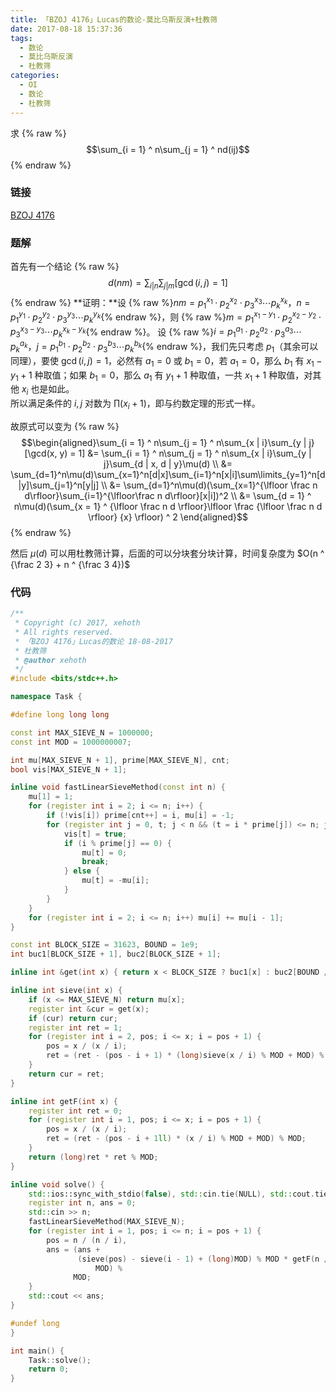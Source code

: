 ```yaml
---
title: 「BZOJ 4176」Lucas的数论-莫比乌斯反演+杜教筛
date: 2017-08-18 15:37:36
tags:
  - 数论
  - 莫比乌斯反演
  - 杜教筛
categories:
  - OI
  - 数论
  - 杜教筛
---
```

求
{% raw %}$$\sum_{i = 1} ^ n\sum_{j = 1} ^ nd(ij)$${% endraw %}

<!-- more -->
### 链接
[BZOJ 4176](http://www.lydsy.com/JudgeOnline/problem.php?id=4176)

### 题解
首先有一个结论
{% raw %}$$d(nm) = \sum_{i | n}\sum_{j | m}[\gcd(i, j) = 1]$${% endraw %}
**证明：**设 {% raw %}$nm = p_1^{x_1}\cdot p_2^{x_2}\cdot p_3^{x_3}\cdots p_k^{x_k}$，$n = p_1^{y_1}\cdot p_2^{y_2}\cdot p_3^{y_3}\cdots p_k^{y_k}${% endraw %}，则 
{% raw %}$m = p_1^{x_1 - y_1}\cdot p_2^{x_2 - y_2}\cdot p_3^{x_3 - y_3}\cdots p_k^{x_k - y_k}${% endraw %}。
设 {% raw %}$i = p_1^{a_1}\cdot p_2^{a_2}\cdot p_3^{a_3}\cdots p_k^{a_k}$，$j = p_1^{b_1}\cdot p_2^{b_2}\cdot p_3^{b_3}\cdots p_k^{b_k}${% endraw %}，我们先只考虑 $p_1$（其余可以同理），要使 $\gcd(i, j) = 1$，必然有 $a_1 = 0$ 或 $b_1 = 0$，若 $a_1 = 0$，那么 $b_1$ 有 $x_1 - y_1 + 1$ 种取值；如果 $b_1 = 0$，那么 $a_1$ 有 $y_1 + 1$ 种取值，一共 $x_1 + 1$ 种取值，对其他 $x_i$ 也是如此。  
所以满足条件的 $i, j$ 对数为 $\prod(x_i + 1)$，即与约数定理的形式一样。

故原式可以变为
{% raw %}$$\begin{aligned}\sum_{i = 1} ^ n\sum_{j = 1} ^ n\sum_{x | i}\sum_{y | j}[\gcd(x, y) = 1] &= \sum_{i = 1} ^ n\sum_{j = 1} ^ n\sum_{x | i}\sum_{y | j}\sum_{d | x, d | y}\mu(d) \\
&= \sum_{d=1}^n\mu(d)\sum_{x=1}^n[d|x]\sum_{i=1}^n[x|i]\sum\limits_{y=1}^n[d|y]\sum_{j=1}^n[y|j] \\
&= \sum_{d=1}^n\mu(d)(\sum_{x=1}^{\lfloor \frac n d\rfloor}\sum_{i=1}^{\lfloor\frac n d\rfloor}[x|i])^2 \\
&= \sum_{d = 1} ^ n\mu(d)(\sum_{x = 1} ^ {\lfloor \frac n d \rfloor}\lfloor \frac {\lfloor \frac n d \rfloor} {x} \rfloor) ^ 2
\end{aligned}$${% endraw %}

然后 $\mu(d)$ 可以用杜教筛计算，后面的可以分块套分块计算，时间复杂度为 $O(n ^ {\frac 2 3} + n ^ {\frac 3 4})$

### 代码
``` cpp
/**
 * Copyright (c) 2017, xehoth
 * All rights reserved.
 * 「BZOJ 4176」Lucas的数论 18-08-2017
 * 杜教筛
 * @author xehoth
 */
#include <bits/stdc++.h>

namespace Task {

#define long long long

const int MAX_SIEVE_N = 1000000;
const int MOD = 1000000007;

int mu[MAX_SIEVE_N + 1], prime[MAX_SIEVE_N], cnt;
bool vis[MAX_SIEVE_N + 1];

inline void fastLinearSieveMethod(const int n) {
    mu[1] = 1;
    for (register int i = 2; i <= n; i++) {
        if (!vis[i]) prime[cnt++] = i, mu[i] = -1;
        for (register int j = 0, t; j < n && (t = i * prime[j]) <= n; j++) {
            vis[t] = true;
            if (i % prime[j] == 0) {
                mu[t] = 0;
                break;
            } else {
                mu[t] = -mu[i];
            }
        }
    }
    for (register int i = 2; i <= n; i++) mu[i] += mu[i - 1];
}

const int BLOCK_SIZE = 31623, BOUND = 1e9;
int buc1[BLOCK_SIZE + 1], buc2[BLOCK_SIZE + 1];

inline int &get(int x) { return x < BLOCK_SIZE ? buc1[x] : buc2[BOUND / x]; }

inline int sieve(int x) {
    if (x <= MAX_SIEVE_N) return mu[x];
    register int &cur = get(x);
    if (cur) return cur;
    register int ret = 1;
    for (register int i = 2, pos; i <= x; i = pos + 1) {
        pos = x / (x / i);
        ret = (ret - (pos - i + 1) * (long)sieve(x / i) % MOD + MOD) % MOD;
    }
    return cur = ret;
}

inline int getF(int x) {
    register int ret = 0;
    for (register int i = 1, pos; i <= x; i = pos + 1) {
        pos = x / (x / i);
        ret = (ret - (pos - i + 1ll) * (x / i) % MOD + MOD) % MOD;
    }
    return (long)ret * ret % MOD;
}

inline void solve() {
    std::ios::sync_with_stdio(false), std::cin.tie(NULL), std::cout.tie(NULL);
    register int n, ans = 0;
    std::cin >> n;
    fastLinearSieveMethod(MAX_SIEVE_N);
    for (register int i = 1, pos; i <= n; i = pos + 1) {
        pos = n / (n / i),
        ans = (ans +
               (sieve(pos) - sieve(i - 1) + (long)MOD) % MOD * getF(n / i) %
                   MOD) %
              MOD;
    }
    std::cout << ans;
}

#undef long
}

int main() {
    Task::solve();
    return 0;
}
```

